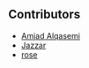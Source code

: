 ## Contributors

- [Amjad Alqasemi](https://github.com/aqasemi)
- [Jazzar](https://github.com/jaazzar)
- [rose](https://github.com/rooseasim)